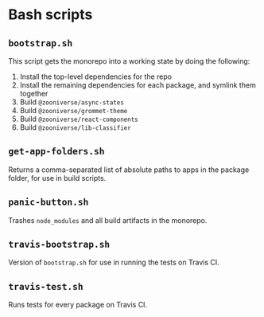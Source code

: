 # Bash scripts

## `bootstrap.sh`

This script gets the monorepo into a working state by doing the following:

1. Install the top-level dependencies for the repo
1. Install the remaining dependencies for each package, and symlink them together
1. Build `@zooniverse/async-states`
1. Build `@zooniverse/grommet-theme`
1. Build `@zooniverse/react-components`
1. Build `@zooniverse/lib-classifier`

## `get-app-folders.sh`

Returns a comma-separated list of absolute paths to apps in the package folder, for use in build scripts.

## `panic-button.sh`

Trashes `node_modules` and all build artifacts in the monorepo.

## `travis-bootstrap.sh`

Version of `bootstrap.sh` for use in running the tests on Travis CI.

## `travis-test.sh`

Runs tests for every package on Travis CI.
